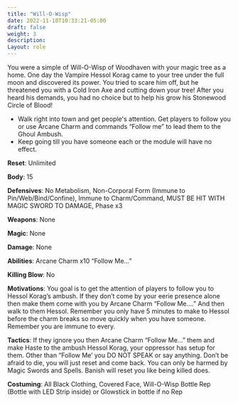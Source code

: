 ```yaml
---
title: "Will-O-Wisp"
date: 2022-11-10T10:33:21-05:00
draft: false
weight: 3
description: 
Layout: role
---
```



You were a simple of Will-O-Wisp of Woodhaven with your magic tree as a home. One day the Vampire Hessol Korag came to your tree under the full moon and discovered its power. You tried to scare him off, but he threatened you with a Cold Iron Axe and cutting down your tree! After you heard his demands, you had no choice but to help his grow his Stonewood Circle of Blood!

- Walk right into town and get people's attention. Get players to follow you  or use Arcane Charm and commands “Follow me” to lead them to the Ghoul Ambush. 
- Keep going till you have someone each or the module will have no effect. 


**Reset**: Unlimited

**Body**: 15

**Defensives**: No Metabolism, Non-Corporal Form (Immune to Pin/Web/Bind/Confine), Immune to Charm/Command, MUST BE HIT WITH MAGIC SWORD TO DAMAGE, Phase x3

**Weapons**: None

**Magic**: None

**Damage**: None

**Abilities**: Arcane Charm x10 “Follow Me…”

**Killing Blow**: No

**Motivations**: You goal is to get the attention of players to follow you to Hessol Korag’s ambush. If they don’t come by your eerie presence alone then make them come with you by Arcane Charm “Follow Me….” And then walk to them Hessol. Remember you only have 5 minutes to make to Hessol before the charm breaks so move quickly when you have someone. Remember you are immune to every.

**Tactics**: If they ignore you then Arcane Charm “Follow Me…” them and make Haste to the ambush Hessol Korag, your oppressor has setup for them. Other than “Follow Me’ you DO NOT SPEAK or say anything. Don’t be afraid to die, you will just reset and come back. You can only be harmed by Magic Swords and Spells. Banish will reset you like being killed does.

**Costuming**: All Black Clothing, Covered Face, Will-O-Wisp Bottle Rep (Bottle with LED Strip inside) or Glowstick in bottle if no Rep
